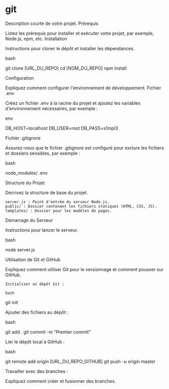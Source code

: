 # git
Description courte de votre projet.
Prérequis

Listez les prérequis pour installer et exécuter votre projet, par exemple, Node.js, npm, etc.
Installation

Instructions pour cloner le dépôt et installer les dépendances.

bash

git clone [URL_DU_REPO]
cd [NOM_DU_REPO]
npm install

Configuration

Expliquez comment configurer l'environnement de développement.
Fichier .env

Créez un fichier .env à la racine du projet et ajoutez les variables d'environnement nécessaires, par exemple :

env

DB_HOST=localhost
DB_USER=root
DB_PASS=s1mpl3

Fichier .gitignore

Assurez-vous que le fichier .gitignore est configuré pour exclure les fichiers et dossiers sensibles, par exemple :

bash

node_modules/
.env

Structure du Projet

Décrivez la structure de base du projet.

    server.js : Point d'entrée du serveur Node.js.
    public/ : Dossier contenant les fichiers statiques (HTML, CSS, JS).
    templates/ : Dossier pour les modèles de pages.

Démarrage du Serveur

Instructions pour lancer le serveur.

bash

node server.js

Utilisation de Git et GitHub

Expliquez comment utiliser Git pour le versionnage et comment pousser sur GitHub.

    Initialiser un dépôt Git :

    bash

git init

Ajouter des fichiers au dépôt :

bash

git add .
git commit -m "Premier commit"

Lier le dépôt local à GitHub :

bash

git remote add origin [URL_DU_REPO_GITHUB]
git push -u origin master

Travailler avec des branches :

Expliquez comment créer et fusionner des branches.